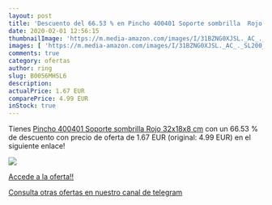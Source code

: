 ```yaml
---
layout: post
title: 'Descuento del 66.53 % en Pincho 400401 Soporte sombrilla  Rojo  3'
date: 2020-02-01 12:56:15
thumbnailImage: 'https://m.media-amazon.com/images/I/31BZNG0XJSL._AC_._SL200_.jpg'
images: [ 'https://m.media-amazon.com/images/I/31BZNG0XJSL._AC_._SL200_.jpg' ]
comments: true
category: ofertas
author: ring
slug: B0056MHSL6
description:
actualPrice: 1.67 EUR
comparePrice: 4.99 EUR
inStock: true
---
```


Tienes [Pincho 400401 Soporte sombrilla  Rojo  32x18x8 cm](https://www.amazon.com/dp/B0056MHSL6/?tag=redken08-20) con un 66.53 % de descuento con precio de oferta de 1.67 EUR (original: 4.99 EUR) en el siguiente enlace!

[![](https://m.media-amazon.com/images/I/31BZNG0XJSL._AC_._SL200_.jpg)](https://www.amazon.com/dp/B0056MHSL6/?tag=redken08-20)

[Accede a la oferta!!](https://www.amazon.com/dp/B0056MHSL6/?tag=redken08-20)

[Consulta otras ofertas en nuestro canal de telegram](https://t.me/s/ofertas25)
